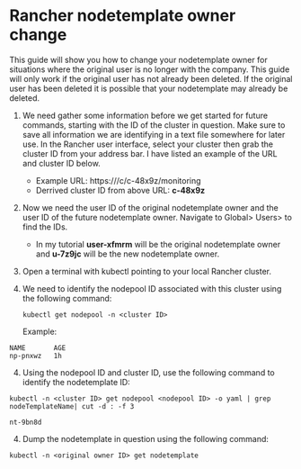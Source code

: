 # Rancher nodetemplate owner change
This guide will show you how to change your nodetemplate owner for situations where the original user is no longer with the company.  This guide will only work if the original user has not already been deleted.  If the original user has been deleted it is possible that your nodetemplate may already be deleted.
1. We need gather some information before we get started for future commands, starting with the ID of the cluster in question.  Make sure to save all information we are identifying in a text file somewhere for later use.  In the Rancher user interface, select your cluster then grab the cluster ID from your address bar.  I have listed an example of the URL and cluster ID below.
   * Example URL: https://<RANCHER URL>/c/c-48x9z/monitoring
   * Derrived cluster ID from above URL: **c-48x9z**
2. Now we need the user ID of the original nodetemplate owner and the user ID of the future nodetemplate owner.  Navigate to Global> Users> to find the IDs.
   * In my tutorial **user-xfmrm** will be the original nodetemplate owner and **u-7z9jc** will be the new nodetemplate owner.
3. Open a terminal with kubectl pointing to your local Rancher cluster.
4. We need to identify the nodepool ID associated with this cluster using the following command: 
   
   `kubectl get nodepool -n <cluster ID>`
   
   Example: 
```root@86993adde452:~# kubectl -n c-48x9z get nodepool
NAME       AGE
np-pnxwz   1h
```
 4. Using the nodepool ID and cluster ID, use the following command to identify the nodetemplate ID: 
 
`kubectl -n <cluster ID> get nodepool <nodepool ID> -o yaml | grep nodeTemplateName| cut -d : -f 3`
```root@86993adde452:~# kubectl -n c-48x9z get nodepool np-pnxwz -o yaml | grep nodeTemplateName| cut -d : -f 3
nt-9bn8d
```

4. Dump the nodetemplate in question using the following command: 

`kubectl -n <original owner ID> get nodetemplate`
